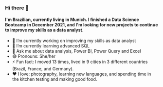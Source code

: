 ### Hi there 👋
#### I'm Brazilian, currently living in Munich. I finished a Data Science Bootcamp in December 2021, and I'm looking for new projects to continue to improve my skills as a data analyst. 

<!--
**gabisilvano/gabisilvano** is a ✨ _special_ ✨ repository because its `README.md` (this file) appears on your GitHub profile.

Here are some ideas to get you started:
-->
- 🔭 I’m currently working on improving my skills as data analyst
- 🌱 I’m currently learning advanced SQL
- 💬 Ask me about data analysis, Power BI, Power Query and Excel
- 😄 Pronouns: She/her
- ⚡ Fun fact: I moved 13 times, lived in 9 cities in 3 different countries (Brazil, France, and Germany). 
- ❤️ I love: photography, learning new languages, and spending time in the kitchen testing and making good food.
